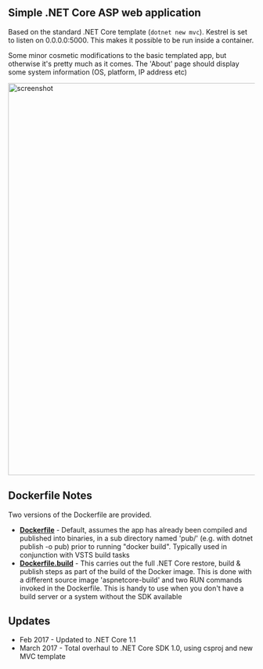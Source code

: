 ## Simple .NET Core ASP web application

Based on the standard .NET Core template (`dotnet new mvc`). Kestrel is set to listen on 0.0.0.0:5000. This makes it possible to be run inside a container.

Some minor cosmetic modifications to the basic templated app, but otherwise it's pretty much as it comes. The 'About' page should display some system information (OS, platform, IP address etc)

<img src="https://cloud.githubusercontent.com/assets/14982936/23825336/a56145f4-067f-11e7-9f7f-d6f806f9976d.png" alt="screenshot" style="width: 800px;"/>

## Dockerfile Notes

Two versions of the Dockerfile are provided.

 * [**Dockerfile**](Dockerfile) - Default, assumes the app has already been compiled and published into binaries, in a sub directory named 'pub/' (e.g. with dotnet publish -o pub) prior to running "docker build". Typically used in conjunction with VSTS build tasks
 * [**Dockerfile.build**](Dockerfile.build) - This carries out the full .NET Core restore, build & publish steps as part of the build of the Docker image. This is done with a different source image 'aspnetcore-build' and two RUN commands invoked in the Dockerfile. This is handy to use when you don't have a build server or a system without the SDK available

## Updates
* Feb 2017 - Updated to .NET Core 1.1
* March 2017 - Total overhaul to .NET Core SDK 1.0, using csproj and new MVC template